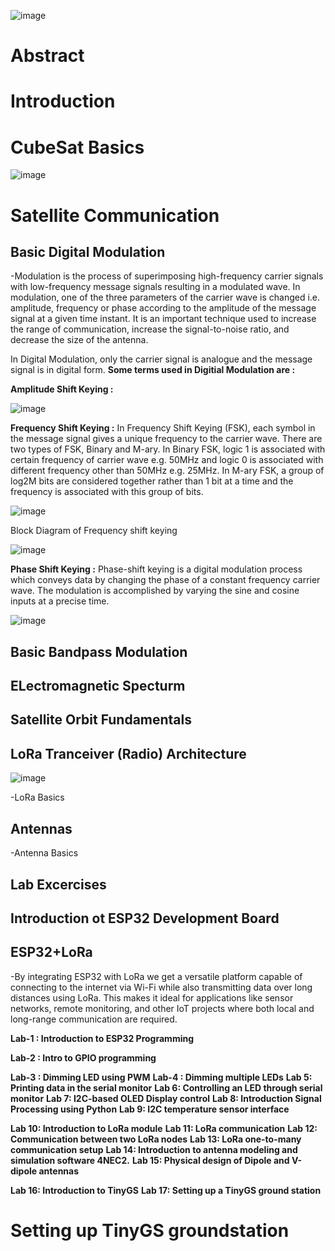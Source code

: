 ![image](https://github.com/user-attachments/assets/d0aab0e4-ad3b-482b-9978-4dbb1321aaa1)


# Abstract


# Introduction

# CubeSat Basics
![image](https://github.com/user-attachments/assets/51c24b77-14a1-479f-a7d5-bf422833fb5b)

# Satellite Communication
## Basic Digital Modulation
-Modulation is the process of superimposing high-frequency carrier signals with low-frequency message signals resulting in a modulated wave. In modulation, one of the three parameters of the carrier wave is changed i.e. amplitude, frequency or phase according to the amplitude of the message signal at a given time instant. It is an important technique used to increase the range of communication, increase the signal-to-noise ratio, and decrease the size of the antenna.

In Digital Modulation, only the carrier signal is analogue and the message signal is in digital form.
**Some terms used in Digitial Modulation are :**

**Amplitude Shift Keying  :** 


![image](https://github.com/user-attachments/assets/1b14ba58-6beb-4a89-b2f7-fa62804a94e7)

**Frequency Shift Keying  :**
In Frequency Shift Keying (FSK), each symbol in the message signal gives a unique frequency to the carrier wave. There are two types of FSK, Binary and M-ary. In Binary FSK, logic 1 is associated with certain frequency of carrier wave e.g. 50MHz and logic 0 is associated with different frequency other than 50MHz e.g. 25MHz. In M-ary FSK, a group of log2M bits are considered together rather than 1 bit at a time and the frequency is associated with this group of bits.

![image](https://github.com/user-attachments/assets/7eece47d-a9f3-415a-a40e-73d52dba83f6)

Block Diagram of Frequency shift keying 

![image](https://github.com/user-attachments/assets/af9a20a3-ff6f-4566-b315-8ec5bcf63f88)

**Phase Shift Keying  :**
Phase-shift keying is a digital modulation process which conveys data by changing the phase of a constant frequency carrier wave. The modulation is accomplished by varying the sine and cosine inputs at a precise time.

![image](https://github.com/user-attachments/assets/51c04203-0783-4f67-8d0e-58457f7b37f3)


## Basic Bandpass Modulation
## ELectromagnetic Specturm
## Satellite Orbit Fundamentals
## LoRa Tranceiver (Radio) Architecture
   ![image](https://github.com/user-attachments/assets/50edf3dd-8217-4afc-9fad-5277fabf98fe)

  -LoRa Basics 
## Antennas
  -Antenna Basics

## Lab Excercises
## Introduction ot ESP32 Development Board

## ESP32+LoRa
-By integrating ESP32 with LoRa we get a versatile platform capable of connecting to the internet via Wi-Fi while also transmitting data over long distances using LoRa. This makes it ideal for applications like sensor networks, remote monitoring, and other IoT projects where both local and long-range communication are required. 


**Lab-1 : Introduction to ESP32 Programming**
 
**Lab-2 : Intro to GPIO programming**

**Lab-3 : Dimming LED using PWM**
**Lab-4 : Dimming multiple LEDs**
**Lab 5: Printing data in the serial monitor**
**Lab 6: Controlling an LED through serial monitor**
**Lab 7: I2C-based OLED Display control**
**Lab 8: Introduction Signal Processing using Python**
**Lab 9: I2C temperature sensor interface**

**Lab 10: Introduction to LoRa module**
**Lab 11: LoRa communication**
**Lab 12: Communication between two LoRa nodes**
**Lab 13: LoRa one-to-many communication setup**
**Lab 14: Introduction to antenna modeling and simulation software 4NEC2.**
**Lab 15: Physical design of Dipole and V-dipole antennas**

**Lab 16: Introduction to TinyGS**
**Lab 17: Setting up a TinyGS ground station**



# Setting up TinyGS groundstation
